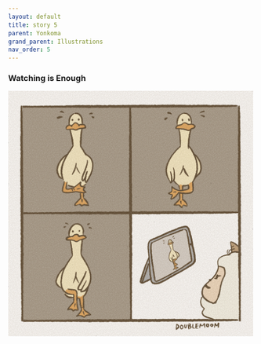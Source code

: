 ```yaml
---
layout: default
title: story 5
parent: Yonkoma
grand_parent: Illustrations
nav_order: 5
---
```


### Watching is Enough

[<img src="../../../assets/yonkoma/watching_is_enough.png" width="500"/>](../../../assets/yonkoma/watching_is_enough.png)